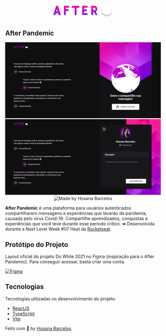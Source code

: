 <h1 align="center">
    <img alt="After Pandemic" src="https://github.com/hosanabarcelos/after-pandemic/blob/main/github/logo.png" />
</h1>

## After Pandemic
<p align="center">
    <img src="https://github.com/hosanabarcelos/after-pandemic/blob/main/github/loginPage.png" /> <br>
     <img src="https://github.com/hosanabarcelos/after-pandemic/blob/main/github/homePage.png" /> <br>
     <img alt="Made by Hosana Barcelos" src="https://img.shields.io/badge/made%20by- HOSANA BARCELOS -%15C3D6?style=flat-square&color=811EFF&labelColor=000">
</p>

**After Pandemic** é uma plataforma para usuários autenticados compartilharem mensagens e experiências que levarão da pandemia, causada pelo vírus Covid-19. Compartilhe aprendizados, conquistas e experiências que você teve durante esse período crítico. ➡ Desenvolvida durante a Next Level Week #07 Heat da [Rocketseat](https://rocketseat.com.br/). 

## Protótipo do Projeto

Layout oficial do projeto Do While 2021 no Figma (inspiração para o After Pandemic). Para conseguir acessar, basta criar uma conta.

  <a href="https://www.figma.com/community/file/1031699316177416916">
    <img alt="Figma" src="https://img.shields.io/badge/figma%20-%23811EFF.svg?&style=for-the-badge&logo=figma&logoColor=white"/>
  </a>
  
 ## Tecnologias

Tecnologias utilizadas no desenvolvimento do projeto:

- [ReactJS](https://pt-br.reactjs.org/)
- [TypeScript](https://www.typescriptlang.org/)
- [Vite](https://vitejs.dev/)

Feito com 💜 by [Hosana Barcelos](https://github.com/hosanabarcelos).
